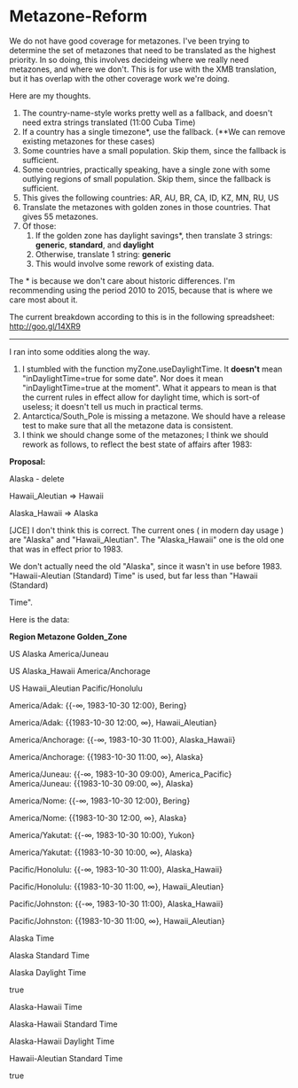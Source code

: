 # Metazone-Reform

We do not have good coverage for metazones. I've been trying to determine the
set of metazones that need to be translated as the highest priority. In so
doing, this involves decideing where we really need metazones, and where we
don't. This is for use with the XMB translation, but it has overlap with the
other coverage work we're doing.

Here are my thoughts.

1.  The country-name-style works pretty well as a fallback, and doesn't need
    extra strings translated (11:00 Cuba Time)
2.  If a country has a single timezone\*, use the fallback. (\*\*We can remove
    existing metazones for these cases)
3.  Some countries have a small population. Skip them, since the fallback is
    sufficient.
4.  Some countries, practically speaking, have a single zone with some outlying
    regions of small population. Skip them, since the fallback is sufficient.
5.  This gives the following countries: AR, AU, BR, CA, ID, KZ, MN, RU, US
6.  Translate the metazones with golden zones in those countries. That gives 55
    metazones.
7.  Of those:
    1.  If the golden zone has daylight savings\*, then translate 3 strings:
        **generic**, **standard**, and **daylight**
    2.  Otherwise, translate 1 string: **generic**
    3.  This would involve some rework of existing data.

The \* is because we don't care about historic differences. I'm recommending
using the period 2010 to 2015, because that is where we care most about it.

The current breakdown according to this is in the following spreadsheet:
<http://goo.gl/14XR9>

---

I ran into some oddities along the way.

1.  I stumbled with the function myZone.useDaylightTime. It **doesn't** mean
    "inDaylightTime=true for some date". Nor does it mean "inDaylightTime=true
    at the moment". What it appears to mean is that the current rules in effect
    allow for daylight time, which is sort-of useless; it doesn't tell us much
    in practical terms.
2.  Antarctica/South_Pole is missing a metazone. We should have a release test
    to make sure that all the metazone data is consistent.
3.  I think we should change some of the metazones; I think we should rework as
    follows, to reflect the best state of affairs after 1983:

**Proposal:**

Alaska - delete

Hawaii_Aleutian => Hawaii

Alaska_Hawaii => Alaska

\[JCE\] I don't think this is correct. The current ones ( in modern day usage )
are "Alaska" and "Hawaii_Aleutian". The "Alaska_Hawaii" one is the old one that
was in effect prior to 1983.

We don't actually need the old "Alaska", since it wasn't in use before 1983.
"Hawaii-Aleutian (Standard) Time" is used, but far less than "Hawaii (Standard)

Time".

Here is the data:

**Region Metazone Golden_Zone**

US      Alaska  America/Juneau

US      Alaska_Hawaii   America/Anchorage

US      Hawaii_Aleutian Pacific/Honolulu

America/Adak:   {{-∞, 1983-10-30 12:00}, Bering}

America/Adak:   {{1983-10-30 12:00, ∞}, Hawaii_Aleutian}

America/Anchorage:      {{-∞, 1983-10-30 11:00}, Alaska_Hawaii}

America/Anchorage:      {{1983-10-30 11:00, ∞}, Alaska}

America/Juneau: {{-∞, 1983-10-30 09:00}, America_Pacific}
America/Juneau: {{1983-10-30 09:00, ∞}, Alaska}

America/Nome:   {{-∞, 1983-10-30 12:00}, Bering}

America/Nome:   {{1983-10-30 12:00, ∞}, Alaska}

America/Yakutat:        {{-∞, 1983-10-30 10:00}, Yukon}

America/Yakutat:        {{1983-10-30 10:00, ∞}, Alaska}

Pacific/Honolulu:       {{-∞, 1983-10-30 11:00}, Alaska_Hawaii}

Pacific/Honolulu:       {{1983-10-30 11:00, ∞}, Hawaii_Aleutian}

Pacific/Johnston:       {{-∞, 1983-10-30 11:00}, Alaska_Hawaii}

Pacific/Johnston:       {{1983-10-30 11:00, ∞}, Hawaii_Aleutian}

<metazone type="Alaska">

<long>

<generic>Alaska Time</generic>

<standard>Alaska Standard Time</standard>

<daylight>Alaska Daylight Time</daylight>

</long>

<commonlyUsed>true</commonlyUsed>

</metazone>

<metazone type="Alaska_Hawaii">

<long>

<generic>Alaska-Hawaii Time</generic>

<standard>Alaska-Hawaii Standard Time</standard>

<daylight>Alaska-Hawaii Daylight Time</daylight>

</long>

</metazone>

<metazone type="Hawaii_Aleutian">

<long>

<standard>Hawaii-Aleutian Standard Time</standard>

</long>

<commonlyUsed>true</commonlyUsed>

</metazone>
